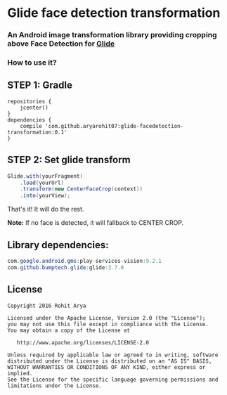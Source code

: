 
# Glide face detection transformation

### An Android image transformation library providing cropping above Face Detection for [Glide](https://github.com/bumptech/glide)

### How to use it?

STEP 1:
Gradle
-------

```
repositories {
    jcenter()
}
dependencies {
    compile 'com.github.aryarohit07:glide-facedetection-transformation:0.1'
}
```

STEP 2:
Set glide transform
-------

```java
Glide.with(yourFragment)
    .load(yourUrl)
    .transform(new CenterFaceCrop(context))
    .into(yourView);
```

That's it! It will do the rest.

**Note:** If no face is detected, it will fallback to CENTER CROP.

Library dependencies:
------
```java
com.google.android.gms:play-services-vision:9.2.1
com.github.bumptech.glide:glide:3.7.0
```

License
-------

    Copyright 2016 Rohit Arya

    Licensed under the Apache License, Version 2.0 (the "License");
    you may not use this file except in compliance with the License.
    You may obtain a copy of the License at

       http://www.apache.org/licenses/LICENSE-2.0

    Unless required by applicable law or agreed to in writing, software
    distributed under the License is distributed on an "AS IS" BASIS,
    WITHOUT WARRANTIES OR CONDITIONS OF ANY KIND, either express or implied.
    See the License for the specific language governing permissions and
    limitations under the License.
